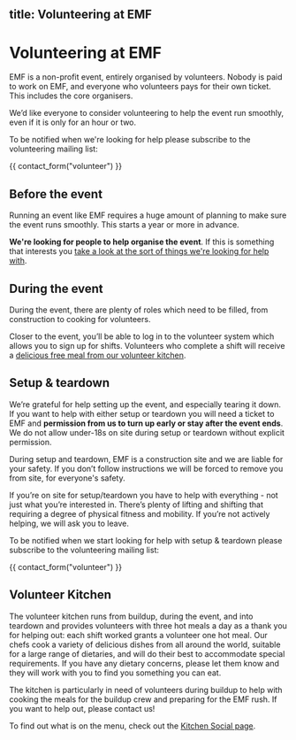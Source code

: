 title: Volunteering at EMF
---
# Volunteering at EMF
EMF is a non-profit event, entirely organised by volunteers. Nobody is paid to work on EMF, and everyone who volunteers pays for their own ticket. This includes the core organisers.

We’d like everyone to consider volunteering to help the event run smoothly, even if it is only for an hour or two.

<div class="well">
  <p>To be notified when we're looking for help please subscribe to the volunteering mailing list:</p>
  {{ contact_form("volunteer") }}
</div>

## Before the event

Running an event like EMF requires a huge amount of planning to make sure the event runs smoothly. This starts a year or more in advance.

**We're looking for people to help organise the event**. If this is something that interests you [take a look at the sort of things we're looking for help with](/about/volunteer-roles).

## During the event

During the event, there are plenty of roles which need to be filled, from construction to cooking for volunteers.

Closer to the event, you’ll be able to log in to the volunteer system which allows you to sign up for shifts. Volunteers who complete a shift will receive a [delicious free meal from our volunteer kitchen](#volunteer-kitchen).

## Setup & teardown

We’re grateful for help setting up the event, and especially tearing it down.
If you want to help with either setup or teardown you will need a ticket to EMF and **permission from us to turn up early or stay after the event ends**. We do not allow under-18s on site during setup or teardown without explicit permission.

During setup and teardown, EMF is a construction site and we are liable for your safety. If you don’t follow instructions we will be forced to remove you from site, for everyone's safety.

If you’re on site for setup/teardown you have to help with everything - not just what you’re interested in. There’s plenty of lifting and shifting that requiring a degree of physical fitness and mobility. If you’re not actively helping, we will ask you to leave.


<div class="well">
  <p>To be notified when we start looking for help with setup & teardown please subscribe to the volunteering mailing list:</p>
  {{ contact_form("volunteer") }}
</div>


## <span id="volunteer-kitchen">Volunteer Kitchen</span>
The volunteer kitchen runs from buildup, during the event, and into teardown and provides volunteers with three hot meals a day as a thank you for helping out: each shift worked grants a volunteer one hot meal.
Our chefs cook a variety of delicious dishes from all around the world, suitable for a large range of dietaries, and will do their best to accommodate special requirements. If you have any dietary concerns, please let them know and they will work with you to find you something you can eat.

The kitchen is particularly in need of volunteers during buildup to help with cooking the meals for the buildup crew and preparing for the EMF rush. If you want to help out, please contact us!

To find out what is on the menu, check out the [Kitchen Social page](https://social.emfcamp.org/@kitchen).
